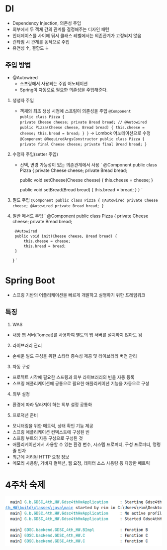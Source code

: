 # DI
- Dependency Injection, 의존성 주입
- 외부에서 두 객체 간의 관계를 결정해주는 디자인 패턴
- 인터페이스를 사이에 둬서 클래스 레벨에서는 의존관계가 고정되지 않음
- 런타임 시 관계를 동적으로 주입
- 유연성 ↑, 결합도 ↓
## 주입 방법
- @Autowired
	- 스프링에서 사용되는 주입 어노테이션
	- Spring이 자동으로 필요한 의존성을 주입해준다.
1. 생성자 주입
	- 객체의 최초 생성 시점에 스프링이 의존성을 주입
    `
    @Component                                                             
    public class Pizza {                                                  
	    private Cheese cheese;
	    private Bread bread;
	    // @Autowired
	    public Pizza(Cheese cheese, Bread bread) {
	        this.cheese = cheese;
	        this.bread = bread;
	    }
	}
	`
	-> Lombok 어노테이션으로 수정
	`
	@Component
	@RequiredArgsConstructor
	public class Pizza {
	    private final Cheese cheese;
	    private final Bread bread;
	}
    `
2. 수정자 주입(setter 주입)
	- 선택, 변경 가능성이 있는 의존관계에서 사용
    `
    @Component
	public class Pizza {
	    private Cheese cheese;
	    private Bread bread;

        public void setCheese(Cheese cheese) {
            this.cheese = cheese;
        }

        public void setBread(Bread bread) {
            this.bread = bread;
        }
    }
    `
3. 필드 주입
    `
    @Component
    public class Pizza {
        @Autowired
        private Cheese cheese;
        @Autowired
        private Bread bread;
    }
    `
4. 일반 메서드 주입 
    `
    @Component
    public class Pizza {
        private Cheese cheese;
        private Bread bread;

        @Autowired
        public void init(Cheese cheese, Bread bread) {
            this.cheese = cheese;
            this.bread = bread;
        }
    }
    `

# Spring Boot
- 스프링 기반의 어플리케이션을 빠르게 개발하고 실행하기 위한 프레임워크
## 특징
1. WAS
- 내장 웹 서버(Tomcat)를 사용하여 별도의 웹 서버를 설치하지 않아도 됨
2. 라이브러리 관리
- 손쉬운 빌드 구성을 위한 스타터 종속성 제공 및 라이브러리 버전 관리
3. 자동 구성
- 프로젝트 시작에 필요한 스프링과 외부 라이브러리의 빈을 자동 등록
- 스프링 애플리케이션에 공통으로 필요한 애플리케이션 기능을 자동으로 구성
4. 외부 설정
- 환경에 따라 달라져야 하는 외부 설정 공통화
5. 프로덕션 준비
- 모니터링을 위한 메트릭, 상태 확인 기능 제공
- 스프링 애플리케이션 컨텍스트에 구성된 빈
- 스프링 부트의 자동 구성으로 구성된 것
- 애플리케이션에서 사용할 수 있는 환경 변수, 시스템 프로퍼티, 구성 프로퍼티, 명령줄 인자
- 최근에 처리된 HTTP 요청 정보
- 메모리 사용량, 가비지 컬렉션, 웹 요청, 데이터 소스 사용량 등 다양한 메트릭

# 4주차 숙제
![Alt text](<스크린샷 2023-10-13 224758.png>)